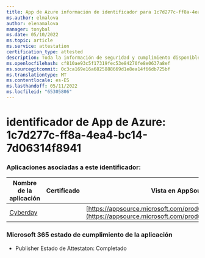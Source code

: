 ```yaml
---
title: App de Azure información de identificador para 1c7d277c-ff8a-4ea4-bc14-7d06314f8941
ms.author: elmalova
author: elenamalova
manager: tonybal
ms.date: 05/10/2022
ms.topic: article
ms.service: attestation
certification_type: attested
description: Toda la información de seguridad y cumplimiento disponible para 1c7d277c-ff8a-4ea4-bc14-7d06314f8941.
ms.openlocfilehash: cf810ae93c5f17319fec53e84270fe8e0637a8ef
ms.sourcegitcommit: 0c3ca169e16a6825888669d1e8ea14f66db725bf
ms.translationtype: MT
ms.contentlocale: es-ES
ms.lasthandoff: 05/11/2022
ms.locfileid: "65305806"
---
```

# <a name="azure-app-id-1c7d277c-ff8a-4ea4-bc14-7d06314f8941"></a>identificador de App de Azure: 1c7d277c-ff8a-4ea4-bc14-7d06314f8941


### <a name="apps-associated-with-this-id"></a>Aplicaciones asociadas a este identificador:
| **Nombre de la aplicación** | **Certificado** | **Vista en AppSource** |
|--------------|---------------|-----------------------|
| [Cyberday](../forward/WA200001774.md) |  | [https://appsource.microsoft.com/product/office/WA200001774](https://appsource.microsoft.com/product/office/WA200001774) |

### <a name="microsoft-365-app-compliance-status"></a>Microsoft 365 estado de cumplimiento de la aplicación
- Publisher Estado de Attestaton: Completado
